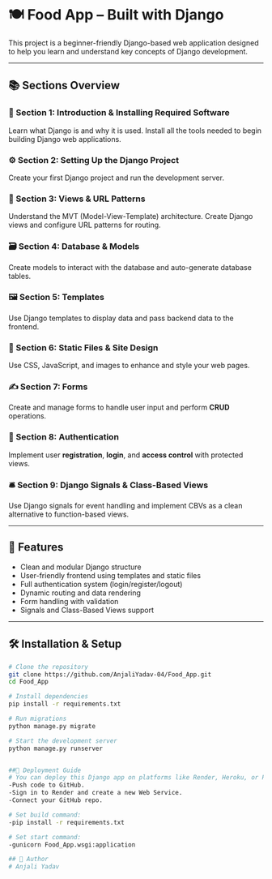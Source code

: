 # 🍽️ Food App – Built with Django

This project is a beginner-friendly Django-based web application designed to help you learn and understand key concepts of Django development.

---

## 📚 Sections Overview

### 📌 Section 1: Introduction & Installing Required Software
Learn what Django is and why it is used. Install all the tools needed to begin building Django web applications.

### ⚙️ Section 2: Setting Up the Django Project
Create your first Django project and run the development server.

### 🧠 Section 3: Views & URL Patterns
Understand the MVT (Model-View-Template) architecture. Create Django views and configure URL patterns for routing.

### 🗃️ Section 4: Database & Models
Create models to interact with the database and auto-generate database tables.

### 🖼️ Section 5: Templates
Use Django templates to display data and pass backend data to the frontend.

### 🎨 Section 6: Static Files & Site Design
Use CSS, JavaScript, and images to enhance and style your web pages.

### ✍️ Section 7: Forms
Create and manage forms to handle user input and perform **CRUD** operations.

### 🔐 Section 8: Authentication
Implement user **registration**, **login**, and **access control** with protected views.

### 🛎️ Section 9: Django Signals & Class-Based Views
Use Django signals for event handling and implement CBVs as a clean alternative to function-based views.

---

## 🚀 Features

- Clean and modular Django structure
- User-friendly frontend using templates and static files
- Full authentication system (login/register/logout)
- Dynamic routing and data rendering
- Form handling with validation
- Signals and Class-Based Views support

---

## 🛠️ Installation & Setup

```bash
# Clone the repository
git clone https://github.com/AnjaliYadav-04/Food_App.git
cd Food_App

# Install dependencies
pip install -r requirements.txt

# Run migrations
python manage.py migrate

# Start the development server
python manage.py runserver


##🚢 Deployment Guide
# You can deploy this Django app on platforms like Render, Heroku, or PythonAnywhere. Here’s a quick guide for Render:
-Push code to GitHub.
-Sign in to Render and create a new Web Service.
-Connect your GitHub repo.

# Set build command:
-pip install -r requirements.txt

# Set start command:
-gunicorn Food_App.wsgi:application

## 👤 Author
# Anjali Yadav
